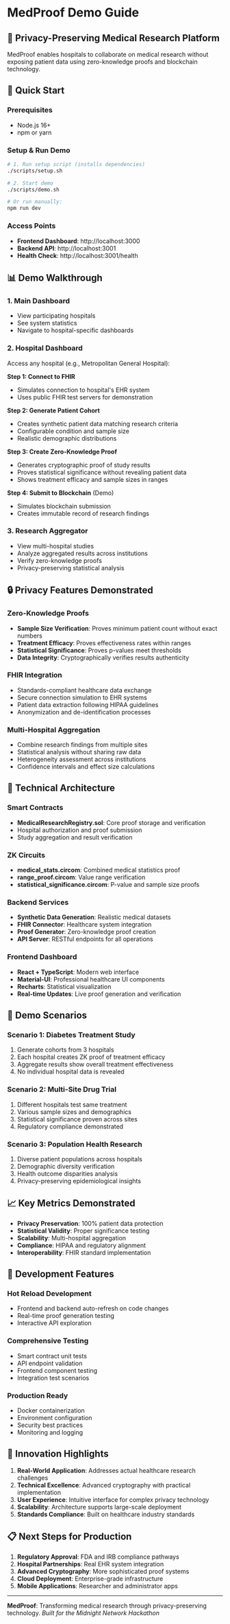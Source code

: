 # MedProof Demo Guide

## 🏥 Privacy-Preserving Medical Research Platform

MedProof enables hospitals to collaborate on medical research without exposing patient data using zero-knowledge proofs and blockchain technology.

## 🚀 Quick Start

### Prerequisites
- Node.js 16+
- npm or yarn

### Setup & Run Demo
```bash
# 1. Run setup script (installs dependencies)
./scripts/setup.sh

# 2. Start demo
./scripts/demo.sh

# Or run manually:
npm run dev
```

### Access Points
- **Frontend Dashboard**: http://localhost:3000
- **Backend API**: http://localhost:3001
- **Health Check**: http://localhost:3001/health

## 📊 Demo Walkthrough

### 1. Main Dashboard
- View participating hospitals
- See system statistics
- Navigate to hospital-specific dashboards

### 2. Hospital Dashboard
Access any hospital (e.g., Metropolitan General Hospital):

**Step 1: Connect to FHIR**
- Simulates connection to hospital's EHR system
- Uses public FHIR test servers for demonstration

**Step 2: Generate Patient Cohort**
- Creates synthetic patient data matching research criteria
- Configurable condition and sample size
- Realistic demographic distributions

**Step 3: Create Zero-Knowledge Proof**
- Generates cryptographic proof of study results
- Proves statistical significance without revealing patient data
- Shows treatment efficacy and sample sizes in ranges

**Step 4: Submit to Blockchain** (Demo)
- Simulates blockchain submission
- Creates immutable record of research findings

### 3. Research Aggregator
- View multi-hospital studies
- Analyze aggregated results across institutions
- Verify zero-knowledge proofs
- Privacy-preserving statistical analysis

## 🔒 Privacy Features Demonstrated

### Zero-Knowledge Proofs
- **Sample Size Verification**: Proves minimum patient count without exact numbers
- **Treatment Efficacy**: Proves effectiveness rates within ranges
- **Statistical Significance**: Proves p-values meet thresholds
- **Data Integrity**: Cryptographically verifies results authenticity

### FHIR Integration
- Standards-compliant healthcare data exchange
- Secure connection simulation to EHR systems
- Patient data extraction following HIPAA guidelines
- Anonymization and de-identification processes

### Multi-Hospital Aggregation
- Combine research findings from multiple sites
- Statistical analysis without sharing raw data
- Heterogeneity assessment across institutions
- Confidence intervals and effect size calculations

## 🧪 Technical Architecture

### Smart Contracts
- **MedicalResearchRegistry.sol**: Core proof storage and verification
- Hospital authorization and proof submission
- Study aggregation and result verification

### ZK Circuits
- **medical_stats.circom**: Combined medical statistics proof
- **range_proof.circom**: Value range verification
- **statistical_significance.circom**: P-value and sample size proofs

### Backend Services
- **Synthetic Data Generation**: Realistic medical datasets
- **FHIR Connector**: Healthcare system integration
- **Proof Generator**: Zero-knowledge proof creation
- **API Server**: RESTful endpoints for all operations

### Frontend Dashboard
- **React + TypeScript**: Modern web interface
- **Material-UI**: Professional healthcare UI components
- **Recharts**: Statistical visualization
- **Real-time Updates**: Live proof generation and verification

## 🎯 Demo Scenarios

### Scenario 1: Diabetes Treatment Study
1. Generate cohorts from 3 hospitals
2. Each hospital creates ZK proof of treatment efficacy
3. Aggregate results show overall treatment effectiveness
4. No individual hospital data is revealed

### Scenario 2: Multi-Site Drug Trial
1. Different hospitals test same treatment
2. Various sample sizes and demographics
3. Statistical significance proven across sites
4. Regulatory compliance demonstrated

### Scenario 3: Population Health Research
1. Diverse patient populations across hospitals
2. Demographic diversity verification
3. Health outcome disparities analysis
4. Privacy-preserving epidemiological insights

## 📈 Key Metrics Demonstrated

- **Privacy Preservation**: 100% patient data protection
- **Statistical Validity**: Proper significance testing
- **Scalability**: Multi-hospital aggregation
- **Compliance**: HIPAA and regulatory alignment
- **Interoperability**: FHIR standard implementation

## 🔧 Development Features

### Hot Reload Development
- Frontend and backend auto-refresh on code changes
- Real-time proof generation testing
- Interactive API exploration

### Comprehensive Testing
- Smart contract unit tests
- API endpoint validation
- Frontend component testing
- Integration test scenarios

### Production Ready
- Docker containerization
- Environment configuration
- Security best practices
- Monitoring and logging

## 🌟 Innovation Highlights

1. **Real-World Application**: Addresses actual healthcare research challenges
2. **Technical Excellence**: Advanced cryptography with practical implementation  
3. **User Experience**: Intuitive interface for complex privacy technology
4. **Scalability**: Architecture supports large-scale deployment
5. **Standards Compliance**: Built on healthcare industry standards

## 📋 Next Steps for Production

1. **Regulatory Approval**: FDA and IRB compliance pathways
2. **Hospital Partnerships**: Real EHR system integration
3. **Advanced Cryptography**: More sophisticated proof systems
4. **Cloud Deployment**: Enterprise-grade infrastructure
5. **Mobile Applications**: Researcher and administrator apps

---

**MedProof**: Transforming medical research through privacy-preserving technology.
*Built for the Midnight Network Hackathon*